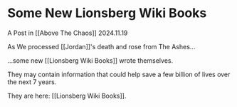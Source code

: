 # Some New Lionsberg Wiki Books

A Post in [[Above The Chaos]] 
2024.11.19

As We processed [[Jordan]]'s death and rose from The Ashes...

...some new [[Lionsberg Wiki Books]] wrote themselves. 

They may contain information that could help save a few billion of lives over the next 7 years. 

They are here: [[Lionsberg Wiki Books]]. 
